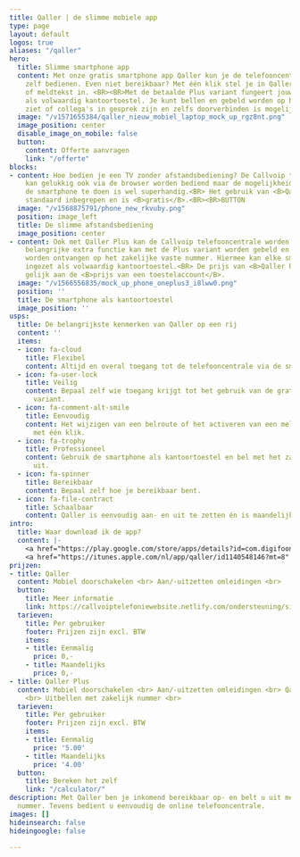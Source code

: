 ```yaml
---
title: Qaller | de slimme mobiele app
type: page
layout: default
logos: true
aliases: "/qaller"
hero:
  title: Slimme smartphone app
  content: Met onze gratis smartphone app Qaller kun je de telefooncentrale eenvoudig
    zelf bedienen. Even niet bereikbaar? Met één klik stel je in Qaller een doorschakeling
    of meldtekst in. <BR><BR>Met de betaalde Plus variant fungeert jouw smartphone
    als volwaardig kantoortoestel. Je kunt bellen en gebeld worden op het vaste telefoonnummer,
    ziet of collega's in gesprek zijn en zelfs doorverbinden is mogelijk.
  image: "/v1571655384/qaller_nieuw_mobiel_laptop_mock_up_rgz8nt.png"
  image_position: center
  disable_image_on_mobile: false
  button:
    content: Offerte aanvragen
    link: "/offerte"
blocks:
- content: Hoe bedien je een TV zonder afstandsbediening? De Callvoip telefooncentrale
    kan gelukkig ook via de browser worden bediend maar de mogelijkheid om dit via
    de smartphone te doen is wel superhandig.<BR> Het gebruik van <B>Qaller</B> is
    standaard inbegrepen en is <B>gratis</B>.<BR><BR>BUTTON
  image: "/v1568875791/phone_new_rkvuby.png"
  position: image_left
  title: De slimme afstandsbediening
  image_position: center
- content: Ook met Qaller Plus kan de Callvoip telefooncentrale worden bediend. Als
    belangrijke extra functie kan met de Plus variant worden gebeld en kunnen gesprekken
    worden ontvangen op het zakelijke vaste nummer. Hiermee kan elke smartphone worden
    ingezet als volwaardig kantoortoestel.<BR> De prijs van <B>Qaller Plus</B> is
    gelijk aan de <B>prijs van een toestelaccount</B>.
  image: "/v1566556835/mock_up_phone_oneplus3_i8lww0.png"
  position: ''
  title: De smartphone als kantoortoestel
  image_position: ''
usps:
  title: De belangrijkste kenmerken van Qaller op een rij
  content: ''
  items:
  - icon: fa-cloud
    title: Flexibel
    content: Altijd en overal toegang tot de telefooncentrale via de smartphone.
  - icon: fa-user-lock
    title: Veilig
    content: Bepaal zelf wie toegang krijgt tot het gebruik van de gratis en de betaalde
      variant.
  - icon: fa-comment-alt-smile
    title: Eenvoudig
    content: Het wijzigen van een belroute of het activeren van een meldtekst kan
      met één klik.
  - icon: fa-trophy
    title: Professioneel
    content: Gebruik de smartphone als kantoortoestel en bel met het zakelijke nummer
      uit.
  - icon: fa-spinner
    title: Bereikbaar
    content: Bepaal zelf hoe je bereikbaar bent.
  - icon: fa-file-contract
    title: Schaalbaar
    content: Qaller is eenvoudig aan- en uit te zetten én is maandelijks opzegbaar.
intro:
  title: Waar download ik de app?
  content: |-
    <a href="https://play.google.com/store/apps/details?id=com.digifoon.qaller&amp;hl=nl" target="_blank" rel="noopener noreferrer">Qaller voor Android downloaden</a><br>
    <a href="https://itunes.apple.com/nl/app/qaller/id1140548146?mt=8" target="_blank" rel="noopener noreferrer">Qaller voor Apple downloaden</a>
prijzen:
- title: Qaller
  content: Mobiel doorschakelen <br> Aan/-uitzetten omleidingen <br>
  button:
    title: Meer informatie
    link: https://callvoiptelefoniewebsite.netlify.com/ondersteuning/simmpl-functionaliteiten/qaller-plus-app/
  tarieven:
    title: Per gebruiker
    footer: Prijzen zijn excl. BTW
    items:
    - title: Eenmalig
      price: 0,-
    - title: Maandelijks
      price: 0,-
- title: Qaller Plus
  content: Mobiel doorschakelen <br> Aan/-uitzetten omleidingen <br> Qaller als kantoortoestel
    <br> Uitbellen met zakelijk nummer <br>
  tarieven:
    title: Per gebruiker
    footer: Prijzen zijn excl. BTW
    items:
    - title: Eenmalig
      price: '5.00'
    - title: Maandelijks
      price: '4.00'
  button:
    title: Bereken het zelf
    link: "/calculator/"
description: Met Qaller ben je inkomend bereikbaar op- en belt u uit met het zakelijk
  nummer. Tevens bedient u eenvoudig de online telefooncentrale.
images: []
hideinsearch: false
hideingoogle: false

---
```

